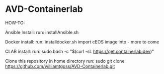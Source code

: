 # AVD-Containerlab


HOW-TO:

Ansible Install:
    run: installAnsible.sh

Docker install:
    run: installdocker.sh
import cEOS image into 
    - more to come

CLAB install:
    run: sudo bash -c "$(curl -sL https://get.containerlab.dev)"

Clone this repository in home directory
    run: sudo git clone https://github.com/williamtgoss/AVD-Containerlab.git

